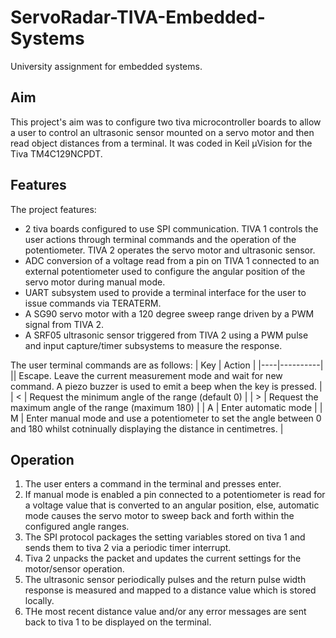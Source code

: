 # ServoRadar-TIVA-Embedded-Systems
University assignment for embedded systems.

## Aim

This project's aim was to configure two tiva microcontroller boards to allow a user to control an ultrasonic sensor mounted on a servo motor and then read object distances from a terminal. 
It was coded in Keil µVision for the Tiva TM4C129NCPDT.

## Features

The project features:
-  2 tiva boards configured to use SPI communication. TIVA 1 controls the user actions through terminal commands and the operation of the potentiometer. TIVA 2 operates the servo motor and ultrasonic sensor.
-  ADC conversion of a voltage read from a pin on TIVA 1 connected to an external potentiometer used to configure the angular position of the servo motor during manual mode.
-  UART subsystem used to provide a terminal interface for the user to issue commands via TERATERM.
-  A SG90 servo motor with a 120 degree sweep range driven by a PWM signal from TIVA 2.
-  A SRF05 ultrasonic sensor triggered from TIVA 2 using a PWM pulse and input capture/timer subsystems to measure the response. 

The user terminal commands are as follows:
| Key | Action |
|----|----------|
|<esc>| Escape. Leave the current measurement mode and wait for new command. A piezo buzzer is used to emit a beep when the <ESC> key is pressed. |
| < | Request the minimum angle of the range (default 0) |
| > | Request the maximum angle of the range (maximum 180) |
| A | Enter automatic mode |
| M | Enter manual mode and use a potentiometer to set the angle between 0 and 180 whilst cotninually displaying the distance in centimetres. |

## Operation

1. The user enters a command in the terminal and presses enter.
2. If manual mode is enabled a pin connected to a potentiometer is read for a voltage value that is converted to an angular position, else, automatic mode causes the servo motor to sweep back and forth within the configured angle ranges.
3. The SPI protocol packages the setting variables stored on tiva 1 and sends them to tiva 2 via a periodic timer interrupt.
4. Tiva 2 unpacks the packet and updates the current settings for the motor/sensor operation.
5. The ultrasonic sensor periodically pulses and the return pulse width response is measured and mapped to a distance value which is stored locally.
6. THe most recent distance value and/or any error messages are sent back to tiva 1 to be displayed on the terminal.
